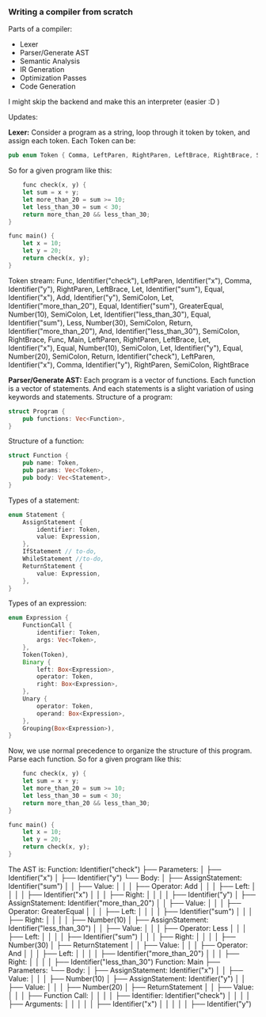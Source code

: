 ### Writing a compiler from scratch

Parts of a compiler: 
- Lexer
- Parser/Generate AST
- Semantic Analysis
- IR Generation
- Optimization Passes
- Code Generation

I might skip the backend and make this an interpreter (easier :D )

Updates:

**Lexer:**
Consider a program as a string, loop through it token by token, and assign each token.
Each Token can be: 
``` rust
pub enum Token { Comma, LeftParen, RightParen, LeftBrace, RightBrace, SemiColon, DoubleQuote, Add, Sub, Mul, Div, Mod, NotEqual, EqualEqual, Greater, GreaterEqual, Less, LessEqual, Equal, Not, Or, And, Number(i32), Boolean(bool), Identifier(String), StringLiteral(String), Func, Main, If, Else, For, While, Let, Return, Print }
```

So for a given program like this:
```rust
    func check(x, y) {
    let sum = x + y;
    let more_than_20 = sum >= 10;
    let less_than_30 = sum < 30;
    return more_than_20 && less_than_30;
}

func main() {
    let x = 10;
    let y = 20;
    return check(x, y);
}
```

Token stream: Func, Identifier("check"), LeftParen, Identifier("x"), Comma, Identifier("y"), RightParen, LeftBrace, Let, Identifier("sum"), Equal, Identifier("x"), Add, Identifier("y"), SemiColon, Let, Identifier("more_than_20"), Equal, Identifier("sum"), GreaterEqual, Number(10), SemiColon, Let, Identifier("less_than_30"), Equal, Identifier("sum"), Less, Number(30), SemiColon, Return, Identifier("more_than_20"), And, Identifier("less_than_30"), SemiColon, RightBrace, Func, Main, LeftParen, RightParen, LeftBrace, Let, Identifier("x"), Equal, Number(10), SemiColon, Let, Identifier("y"), Equal, Number(20), SemiColon, Return, Identifier("check"), LeftParen, Identifier("x"), Comma, Identifier("y"), RightParen, SemiColon, RightBrace

**Parser/Generate AST:**
Each program is a vector of functions. Each function is a vector of statements. And each statements is a slight variation of using keywords and statements.
Structure of a program:
```rust
struct Program {
    pub functions: Vec<Function>,
}
```
Structure of a function:
```rust
struct Function {
    pub name: Token,
    pub params: Vec<Token>,
    pub body: Vec<Statement>,
}
```
Types of a statement:
```rust
enum Statement {
    AssignStatement {
        identifier: Token,
        value: Expression,
    },
    IfStatement // to-do,
    WhileStatement //to-do,
    ReturnStatement {
        value: Expression,
    },
}
```

Types of an expression:
```rust
enum Expression {
    FunctionCall {
        identifier: Token,
        args: Vec<Token>,
    },
    Token(Token),
    Binary {
        left: Box<Expression>,
        operator: Token,
        right: Box<Expression>,
    },
    Unary {
        operator: Token,
        operand: Box<Expression>,
    },
    Grouping(Box<Expression>),
}
```

Now, we use normal precedence to organize the structure of this program. Parse each function.
So for a given program like this:
```rust
    func check(x, y) {
    let sum = x + y;
    let more_than_20 = sum >= 10;
    let less_than_30 = sum < 30;
    return more_than_20 && less_than_30;
}

func main() {
    let x = 10;
    let y = 20;
    return check(x, y);
}
```

The AST is:
Function: Identifier("check")
├── Parameters:
│   ├── Identifier("x")
│   ├── Identifier("y")
└── Body:
│   ├── AssignStatement: Identifier("sum")
│   │   ├── Value:
│   │   │   ├── Operator: Add
│   │   │   ├── Left:
│   │   │   │   ├── Identifier("x")
│   │   │   ├── Right:
│   │   │   │   ├── Identifier("y")
│   ├── AssignStatement: Identifier("more_than_20")
│   │   ├── Value:
│   │   │   ├── Operator: GreaterEqual
│   │   │   ├── Left:
│   │   │   │   ├── Identifier("sum")
│   │   │   ├── Right:
│   │   │   │   ├── Number(10)
│   ├── AssignStatement: Identifier("less_than_30")
│   │   ├── Value:
│   │   │   ├── Operator: Less
│   │   │   ├── Left:
│   │   │   │   ├── Identifier("sum")
│   │   │   ├── Right:
│   │   │   │   ├── Number(30)
│   ├── ReturnStatement
│   │   ├── Value:
│   │   │   ├── Operator: And
│   │   │   ├── Left:
│   │   │   │   ├── Identifier("more_than_20")
│   │   │   ├── Right:
│   │   │   │   ├── Identifier("less_than_30")
Function: Main
├── Parameters:
└── Body:
│   ├── AssignStatement: Identifier("x")
│   │   ├── Value:
│   │   │   ├── Number(10)
│   ├── AssignStatement: Identifier("y")
│   │   ├── Value:
│   │   │   ├── Number(20)
│   ├── ReturnStatement
│   │   ├── Value:
│   │   │   ├── Function Call:
│   │   │   │   ├── Identifier: Identifier("check")
│   │   │   │   ├── Arguments:
│   │   │   │   │   ├── Identifier("x")
│   │   │   │   │   ├── Identifier("y")








